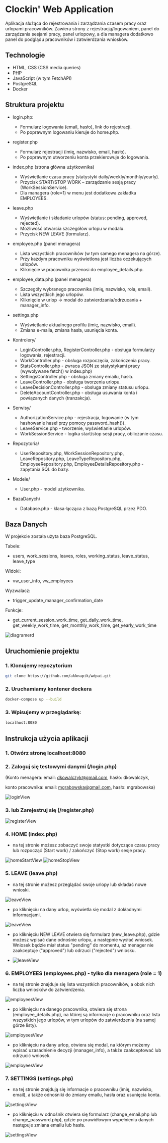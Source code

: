 # Clockin' Web Application

Aplikacja służąca do rejestrowania i zarządzania czasem pracy oraz urlopami pracowników.
Zawiera strony z rejestracją/logowaniem, panel do zarządzania sesjami pracy, panel urlopowy, a dla managera dodatkowo panel do podglądu pracowników i zatwierdzania wniosków.

## Technologie

- HTML, CSS (CSS media queries)
- PHP
- JavaScript (w tym FetchAPI)
- PostgreSQL
- Docker

## Struktura projektu
- login.php:
    - Formularz logowania (email, hasło), link do rejestracji.
    - Po poprawnym logowaniu kieruje do home.php.
- register.php
    - Formularz rejestracji (imię, nazwisko, email, hasło).
    - Po poprawnym utworzeniu konta przekierowuje do logowania.
- index.php (strona główna użytkownika)
    - Wyświetlanie czasu pracy (statystyki daily/weekly/monthly/yearly).
    - Przycisk START/STOP WORK – zarządzanie sesją pracy (WorkSessionService).
    - Dla managera (role=1) w menu jest dodatkowa zakładka EMPLOYEES.
- leave.php
    - Wyświetlanie i składanie urlopów (status: pending, approved, rejected).
    - Możliwość otwarcia szczegółów urlopu w modalu.
    - Przycisk NEW LEAVE (formularz).
- employee.php (panel menagera)
    - Lista wszystkich pracowników (w tym samego menagera na górze).
    - Przy każdym pracowniku wyświetlona jest liczba oczekujących urlopów.
    - Kliknięcie w pracownika przenosi do employee_details.php.
- employee_data.php (panel menagera)
    - Szczegóły wybranego pracownika (imię, nazwisko, rola, email).
    - Lista wszystkich jego urlopów.
    - Kliknięcie w urlop -> modal do zatwierdzania/odrzucania + manager_info.
- settings.php
    - Wyświetlanie aktualnego profilu (imię, nazwisko, email).
    - Zmiana e-maila, zmiana hasła, usunięcia konta.

- Kontrolery/
    - LoginController.php, RegisterController.php - obsługa formularzy logowania, rejestracji.
    - WorkController.php - obsługa rozpoczęcia, zakończenia pracy.
    - StatsController.php - zwraca JSON ze statystykami pracy (wywoływane fetch() w index.php)
    - SettingsController.php - obsługa zmiany emailu, hasła.
    - LeaveController.php - obsługa tworzenia urlopu.
    - LeaveDecisionController.php - obsługa zmiany statusu urlopu.
    - DeleteAccountController.php - obsługa usuwania konta i powiązanych danych (tranzakcja). 
- Serwisy/
    - AuthorizationService.php - rejestracja, logowanie (w tym hashowanie haseł przy pomocy password_hash()).
    - LeaveService.php - tworzenie, wyświetlanie urlopów.
    - WorkSessionService - logika start/stop sesji pracy, obliczanie czasu.
- Repozytoria/
    - UserRepository.php, WorkSessionRepository.php, LeaveRepository.php, LeaveTypeRepository.php, EmployeeRepository.php, EmployeeDetailsRepository.php - zapytania SQL do bazy.
- Modele/
    - User.php - model użytkownika.
- BazaDanych/
    - Database.php - klasa łącząca z bazą PostgreSQL przez PDO.

## Baza Danych
W projekcie została użyta baza PostgreSQL. 

Tabele:
- users, work_sessions, leaves, roles, working_status, leave_status, leave_type 

Widoki:
- vw_user_info, vw_employees 

Wyzwalacz:
- trigger_update_manager_confirmation_date

Funkcje:
- get_current_session_work_time, get_daily_work_time, get_weekly_work_time, get_monthly_work_time, get_yearly_work_time

![diagramerd](Views/diagramERD.png)


## Uruchomienie projektu
### 1. Klonujemy repozytorium
```bash
git clone https://github.com/akknapik/wdpai.git
```
### 2. Uruchamiamy kontener dockera
```bash
docker-compose up --build
```
### 3. Wpisujemy w przeglądarkę:
```bash
localhost:8080
```

## Instrukcja użycia aplikacji
### 1. Otwórz stronę localhost:8080
### 2. Zaloguj się testowymi danymi (/login.php)

(Konto menagera: email: dkowalczyk@gmail.com, hasło: dkowalczyk,

konto pracownika: email: mgrabowska@gmail.com, hasło: mgrabowska)

![loginView](Views/login.PNG)

### 3. lub Zarejestruj się (/register.php)

![registerView](Views/register.PNG)

### 4. HOME (index.php)
- na tej stronie możesz zobaczyć swoje statystki dotyczące czasu pracy lub rozpocząć (Start work) / zakończyć (Stop work) sesje pracy.
 
![homeStartView](Views/home1.PNG)
![homeStopView](Views/home2.PNG)

### 5. LEAVE (leave.php)
- na tej stronie możesz przeglądać swoje urlopy lub składać nowe wnioski.
 
![leaveView](Views/leave1.PNG)

- po kliknięciu na dany urlop, wyświetla się modal z dokładnymi informacjami.
 
![leaveView](Views/leave2.PNG)

- po kliknięciu NEW LEAVE otwiera się formularz (new_leave.php), gdzie możesz wpisać dane odnośnie urlopu, a następnie wysłać wniosek. Wniosek będzie miał status "pending" do momentu, aż menager nie zaakceptuje ("approved") lub odrzuci ("rejected") wniosku.

- ![leaveView](Views/leave3.PNG)

### 6. EMPLOYEES (employees.php) - tylko dla menagera (role = 1)
- na tej stronie znajduje się lista wszystkich pracowników, a obok nich liczba wniosków do zatwierdzenia.

![employeesView](Views/employees1.PNG)

- po kliknięciu na danego pracownika, otwiera się strona (employee_details.php), na której są informacje o pracowniku oraz lista wszystkich jego urlopów, w tym urlopów do zatwierdzenia (na samej górze listy).

![employeesView](Views/employees2.PNG)

- po kliknięciu na dany urlop, otwiera się modal, na którym możemy wpisać uzasadnienie decyzji (manager_info), a także zaakceptować lub odrzucić wniosek.

![employeesView](Views/employees3.PNG)

### 7. SETTINGS (settings.php)
- na tej stronie znajdują się informacje o pracowniku (imię, nazwisko, email), a także odnośniki do zmiany emailu, hasła oraz usunięcia konta.

![settingsView](Views/settings1.PNG)

- po kliknięciu w odnośnik otwiera się formularz (change_email.php lub change_password.php), gdzie po prawidłowym wypełnieniu danych następuje zmiana emailu lub hasła.

![settingsView](Views/settings2.PNG)
